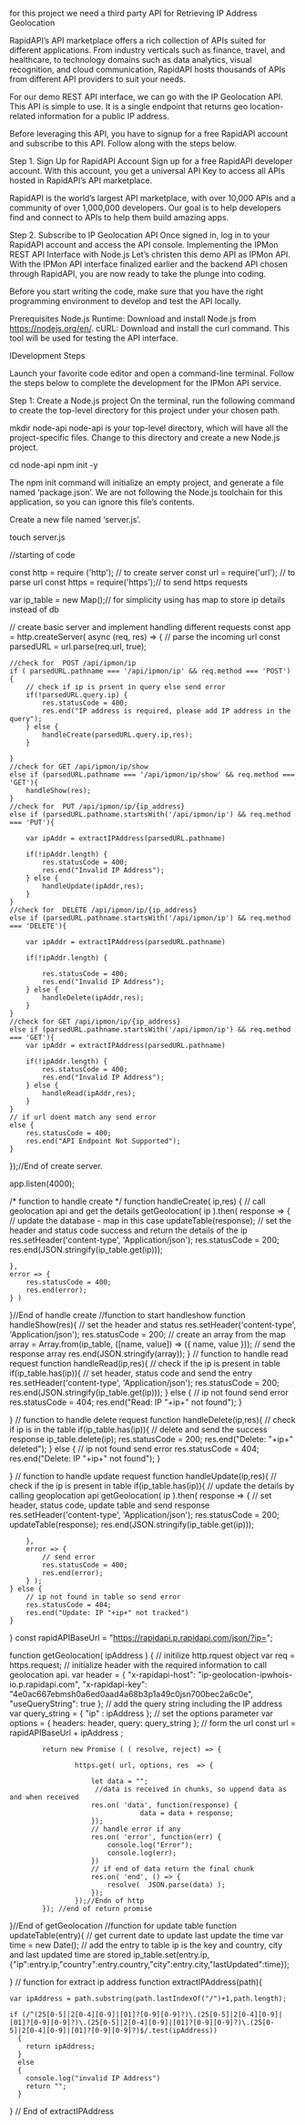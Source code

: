 for this project we need a third party API for Retrieving IP Address Geolocation

RapidAPI’s API marketplace offers a rich collection of APIs suited for different applications. From industry verticals such as finance, travel, and healthcare, to technology domains such as data analytics, visual recognition, and cloud communication, RapidAPI hosts thousands of APIs from different API providers to suit your needs.

For our demo REST API interface, we can go with the IP Geolocation API. This API is simple to use. It is a single endpoint that returns geo location-related information for a public IP address. 

Before leveraging this API, you have to signup for a free RapidAPI account and subscribe to this API. Follow along with the steps below.

Step 1. Sign Up for RapidAPI Account
Sign up for a free RapidAPI developer account. With this account, you get a universal API Key to access all APIs hosted in RapidAPI’s API marketplace.

RapidAPI is the world’s largest API marketplace, with over 10,000 APIs and a community of over 1,000,000 developers. Our goal is to help developers find and connect to APIs to help them build amazing apps.

Step 2. Subscribe to IP Geolocation API
Once signed in, log in to your RapidAPI account and access the API console. 
Implementing the IPMon REST API Interface with Node.js
Let’s christen this demo API as IPMon API. With the IPMon API interface finalized earlier and the backend API chosen through RapidAPI, you are now ready to take the plunge into coding. 

Before you start writing the code, make sure that you have the right programming environment to develop and test the API locally.

Prerequisites
Node.js Runtime: Download and install Node.js from https://nodejs.org/en/. 
cURL: Download and install the curl command. This tool will be used for testing the API interface.  


IDevelopment Steps

Launch your favorite code editor and open a command-line terminal. Follow the steps below to complete the development for the IPMon API service.

Step 1: Create a Node.js project
On the terminal, run the following command to create the top-level directory for this project under your chosen path.

mkdir node-api
node-api is your top-level directory, which will have all the project-specific files.  Change to this directory and create a new Node.js project.

cd node-api
npm init -y

The npm init command will initialize an empty project, and generate a file named ‘package.json’.  We are not following the Node.js toolchain for this application, so you can ignore this file’s contents. 

Create a new file named ‘server.js’. 

touch server.js


//starting of code

const http = require ('http'); // to create server
const url = require('url'); // to parse url
const https = require('https');// to send https requests 
 
var ip_table = new Map();// for simplicity using has map to store ip details instead of db

// create basic server and implement handling different requests
const app = http.createServer( async (req, res) => {
    // parse the incoming url
    const parsedURL = url.parse(req.url, true);
    
    //check for  POST /api/ipmon/ip
    if ( parsedURL.pathname === '/api/ipmon/ip' && req.method === 'POST') {
        // check if ip is prsent in query else send error
        if(!parsedURL.query.ip) {
            res.statusCode = 400;
            res.end("IP address is required, please add IP address in the query");
        } else {
            handleCreate(parsedURL.query.ip,res);
        }
        
    }
    //check for GET /api/ipmon/ip/show 
    else if (parsedURL.pathname === '/api/ipmon/ip/show' && req.method === 'GET'){
        handleShow(res);              
    }
    //check for  PUT /api/ipmon/ip/{ip_address}
    else if (parsedURL.pathname.startsWith('/api/ipmon/ip') && req.method === 'PUT'){
        
        var ipAddr = extractIPAddress(parsedURL.pathname)
        
        if(!ipAddr.length) {
            res.statusCode = 400;
            res.end("Invalid IP Address");
        } else {
            handleUpdate(ipAddr,res);
        }
    }
    //check for  DELETE /api/ipmon/ip/{ip_address}
    else if (parsedURL.pathname.startsWith('/api/ipmon/ip') && req.method === 'DELETE'){
        
        var ipAddr = extractIPAddress(parsedURL.pathname)
        
        if(!ipAddr.length) {
          
            res.statusCode = 400;
            res.end("Invalid IP Address");
        } else {
            handleDelete(ipAddr,res);
        }
    }
    //check for GET /api/ipmon/ip/{ip_address}
    else if (parsedURL.pathname.startsWith('/api/ipmon/ip') && req.method === 'GET'){
        var ipAddr = extractIPAddress(parsedURL.pathname)
        
        if(!ipAddr.length) {
            res.statusCode = 400;
            res.end("Invalid IP Address");
        } else {
            handleRead(ipAddr,res);
        }
    } 
    // if url doent match any send error
    else {
        res.statusCode = 400;
        res.end("API Endpoint Not Supported");
    }
});//End of create server.

app.listen(4000);

/* function to handle create */
function handleCreate( ip,res) {
    // call geolocation api and get the details
    getGeolocation( ip ).then( response => {
        // update the database - map in this case
        updateTable(response);
        // set the header and status code success and return the details of the ip
        res.setHeader('content-type', 'Application/json');
        res.statusCode = 200;
        res.end(JSON.stringify(ip_table.get(ip)));
 
    },
    error => {
        res.statusCode = 400;
        res.end(error);
    } )
 
}//End of handle create
//function to start handleshow
function handleShow(res){
    // set the header and status
    res.setHeader('content-type', 'Application/json');
    res.statusCode = 200;
    // create an array from the map 
    array = Array.from(ip_table, ([name, value]) => ({ name, value }));
    // send the response array
    res.end(JSON.stringify(array));
}
// function to handle read request
function handleRead(ip,res){
    // check if the ip is present in table
    if(ip_table.has(ip)){
        // set header, status code and send the entry
        res.setHeader('content-type', 'Application/json');
        res.statusCode = 200;
        res.end(JSON.stringify(ip_table.get(ip)));
    } else {
        // ip not found send error
        res.statusCode = 404;
        res.end("Read: IP "+ip+" not found");
    }
 
}
// function to handle delete request
function handleDelete(ip,res){
    // check if ip is in the table
    if(ip_table.has(ip)){
        // delete and send the success response
        ip_table.delete(ip);
        res.statusCode = 200;
        res.end("Delete:  "+ip+" deleted");
    } else {
        // ip not found send error
        res.statusCode = 404;
        res.end("Delete: IP  "+ip+" not found");
    }
 
}
// function to handle update request
function handleUpdate(ip,res){
    // check if the ip is present in table
    if(ip_table.has(ip)){
        // update the details by calling geoplocation api
        getGeolocation( ip ).then( response => {
            // set header, status code, update table and send response
            res.setHeader('content-type', 'Application/json');
            res.statusCode = 200;
            updateTable(response);
            res.end(JSON.stringify(ip_table.get(ip)));
 
        },
        error => {
            // send error 
            res.statusCode = 400;
            res.end(error);
        } );
    } else {
        // ip not found in table so send error 
        res.statusCode = 404;
        res.end("Update: IP "+ip+" not tracked")
    }   
}
const rapidAPIBaseUrl = "https://rapidapi.p.rapidapi.com/json/?ip=";

function getGeolocation( ipAddress ) {
            // initilize http.rquest object
            var req = https.request;
            // initialize header with the required information to call geolocation api. 
            var header = {
                            "x-rapidapi-host": "ip-geolocation-ipwhois-io.p.rapidapi.com",
                            "x-rapidapi-key": "4e0ac667ebmsh0a6ed0aad4a68b3p1a49c0jsn700bec2a6c0e",
                            "useQueryString": true
                        };
            // add the query string including the IP address
            var query_string = { "ip" : ipAddress };
            // set the options parameter
            var options = {
                                headers: header,
                                query: query_string
                            };
            // form the url
            const url =  rapidAPIBaseUrl + ipAddress ;
 
            return new Promise ( ( resolve, reject) => {
                                
                    https.get( url, options, res  => {
                       
                        let data = "";
                         //data is received in chunks, so uppend data as and when received
                        res.on( 'data', function(response) {
                                    data = data + response;
                        });
                        // handle error if any
                        res.on( 'error', function(err) {
                            console.log("Error");
                            console.log(err);
                        })
                        // if end of data return the final chunk
                        res.on( 'end', () => {
                            resolve(  JSON.parse(data) ); 
                        });
                    });//Endn of http
            }); //end of return promise
}//End of getGeolocation
//function for update table
function updateTable(entry){
    // get current date to update last update the time
    var time = new Date();
    // add the entry to table ip is the key and country, city and last updated time are stored
    ip_table.set(entry.ip, {"ip":entry.ip,"country":entry.country,"city":entry.city,"lastUpdated":time});
 
}
// function for extract ip address
function extractIPAddress(path){
  
    var ipAddress = path.substring(path.lastIndexOf("/")+1,path.length);
  
    if (/^(25[0-5]|2[0-4][0-9]|[01]?[0-9][0-9]?)\.(25[0-5]|2[0-4][0-9]|[01]?[0-9][0-9]?)\.(25[0-5]|2[0-4][0-9]|[01]?[0-9][0-9]?)\.(25[0-5]|2[0-4][0-9]|[01]?[0-9][0-9]?)$/.test(ipAddress))
      {
        return ipAddress;
      }
      else
      {
        console.log("invalid IP Address")
        return "";
      }
  
  } // End of extractIPAddress

